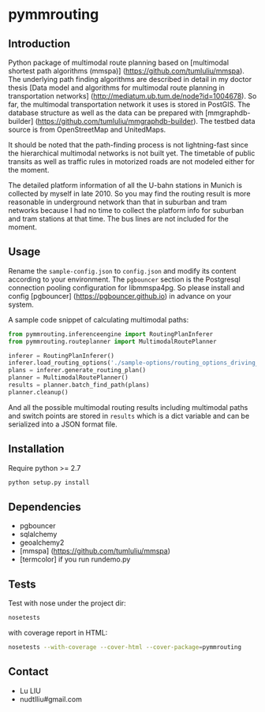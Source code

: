 # pymmrouting

## Introduction

Python package of multimodal route planning based on [multimodal shortest path algorithms (mmspa)] (https://github.com/tumluliu/mmspa). The underlying path finding algorithms are described in detail in my doctor thesis [Data model and algorithms for multimodal route planning in transportation networks] (http://mediatum.ub.tum.de/node?id=1004678). So far, the multimodal transportation network it uses is stored in PostGIS. The database structure as well as the data can be prepared with [mmgraphdb-builder] (https://github.com/tumluliu/mmgraphdb-builder). The testbed data source is from OpenStreetMap and UnitedMaps. 

It should be noted that the path-finding process is not lightning-fast since the hierarchical multimodal networks is not built yet. The timetable of public transits as well as traffic rules in motorized roads are not modeled either for the moment.

The detailed platform information of all the U-bahn stations in Munich is collected by myself in late 2010. So you may find the routing result is more reasonable in underground network than that in suburban and tram networks because I had no time to collect the platform info for suburban and tram stations at that time. The bus lines are not included for the moment.

## Usage

Rename the `sample-config.json` to `config.json` and modify its content according to your environment. The `pgbouncer` section is the Postgresql connection pooling configuration for libmmspa4pg. So please install and config [pgbouncer] (https://pgbouncer.github.io) in advance on your system.

A sample code snippet of calculating multimodal paths:

```python
from pymmrouting.inferenceengine import RoutingPlanInferer
from pymmrouting.routeplanner import MultimodalRoutePlanner

inferer = RoutingPlanInferer()
inferer.load_routing_options('./sample-options/routing_options_driving_and_taking_public_transit.json')
plans = inferer.generate_routing_plan()
planner = MultimodalRoutePlanner()
results = planner.batch_find_path(plans)
planner.cleanup()
```

And all the possible multimodal routing results including multimodal paths and switch points are stored in `results` which is a dict variable and can be serialized into a JSON format file.

## Installation

Require python >= 2.7

```bash
python setup.py install
```

## Dependencies

- pgbouncer
- sqlalchemy
- geoalchemy2
- [mmspa] (https://github.com/tumluliu/mmspa)
- \[termcolor\] if you run rundemo.py

## Tests

Test with nose under the project dir:

```bash
nosetests
```

with coverage report in HTML:

```bash
nosetests --with-coverage --cover-html --cover-package=pymmrouting
```

## Contact

- Lu LIU
- nudtlliu#gmail.com


